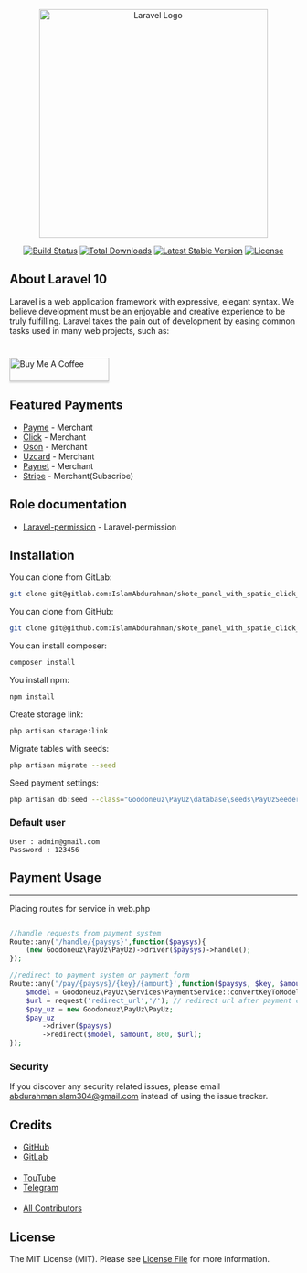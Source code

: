<p align="center"><a href="https://laravel.com" target="_blank"><img src="https://raw.githubusercontent.com/laravel/art/master/logo-lockup/5%20SVG/2%20CMYK/1%20Full%20Color/laravel-logolockup-cmyk-red.svg" width="400" alt="Laravel Logo"></a></p>

<p align="center">
<a href="https://github.com/laravel/framework/actions"><img src="https://github.com/laravel/framework/workflows/tests/badge.svg" alt="Build Status"></a>
<a href="https://packagist.org/packages/laravel/framework"><img src="https://img.shields.io/packagist/dt/laravel/framework" alt="Total Downloads"></a>
<a href="https://packagist.org/packages/laravel/framework"><img src="https://img.shields.io/packagist/v/laravel/framework" alt="Latest Stable Version"></a>
<a href="https://packagist.org/packages/laravel/framework"><img src="https://img.shields.io/packagist/l/laravel/framework" alt="License"></a>
</p>

## About Laravel 10

Laravel is a web application framework with expressive, elegant syntax. We believe development must be an enjoyable and creative experience to be truly fulfilling. Laravel takes the pain out of development by easing common tasks used in many web projects, such as:

#


<a href="https://payme.uz/@longevity" target="_blank"><img src="https://www.buymeacoffee.com/assets/img/custom_images/orange_img.png" alt="Buy Me A Coffee" style="height: 41px !important;width: 174px !important;box-shadow: 0px 3px 2px 0px rgba(190, 190, 190, 0.5) !important;-webkit-box-shadow: 0px 3px 2px 0px rgba(190, 190, 190, 0.5) !important;" ></a>


## Featured Payments

- [Payme](http://payme.uz) - Merchant
- [Click](http://click.uz) - Merchant
- [Oson](http://click.uz) - Merchant
- [Uzcard](http://uzcard.uz) - Merchant
- [Paynet](http://paynet.uz) - Merchant
- [Stripe](https://stripe.com/) - Merchant(Subscribe)

## Role documentation

- [Laravel-permission](https://spatie.be/docs/laravel-permission/v6/introduction) - Laravel-permission


## Installation

You can clone from GitLab:

```bash
git clone git@gitlab.com:IslamAbdurahman/skote_panel_with_spatie_click_payme_laravel.git
```

You can clone from GitHub:

```bash
git clone git@github.com:IslamAbdurahman/skote_panel_with_spatie_click_payme_laravel.git
```

You can install composer:

```bash
composer install
```

You install npm:

```bash
npm install
```

Create storage link:

```bash
php artisan storage:link
```

Migrate tables with seeds:

```bash
php artisan migrate --seed
```

Seed payment settings:

```bash
php artisan db:seed --class="Goodoneuz\PayUz\database\seeds\PayUzSeeder"
```

### Default user

```
User : admin@gmail.com
Password : 123456
```

## Payment Usage
------
Placing routes for service in web.php

```php

//handle requests from payment system
Route::any('/handle/{paysys}',function($paysys){
    (new Goodoneuz\PayUz\PayUz)->driver($paysys)->handle();
});

//redirect to payment system or payment form
Route::any('/pay/{paysys}/{key}/{amount}',function($paysys, $key, $amount){
	$model = Goodoneuz\PayUz\Services\PaymentService::convertKeyToModel($key);
    $url = request('redirect_url','/'); // redirect url after payment completed
    $pay_uz = new Goodoneuz\PayUz\PayUz;
    $pay_uz
    	->driver($paysys)
    	->redirect($model, $amount, 860, $url);
});
```

### Security

If you discover any security related issues, please email abdurahmanislam304@gmail.com instead of using the issue tracker.

## Credits

- [GitHub](https://github.com/islamabdurahman)
- [GitLab](https://github.com/islamabdurahman)
####
- [TouTube](https://www.youtube.com/@IslamAbdurahman)
- [Telegram](https://t.me/LiveLongevity)
####
- [All Contributors](../../contributors)

## License

The MIT License (MIT). Please see [License File](LICENSE.md) for more information.
